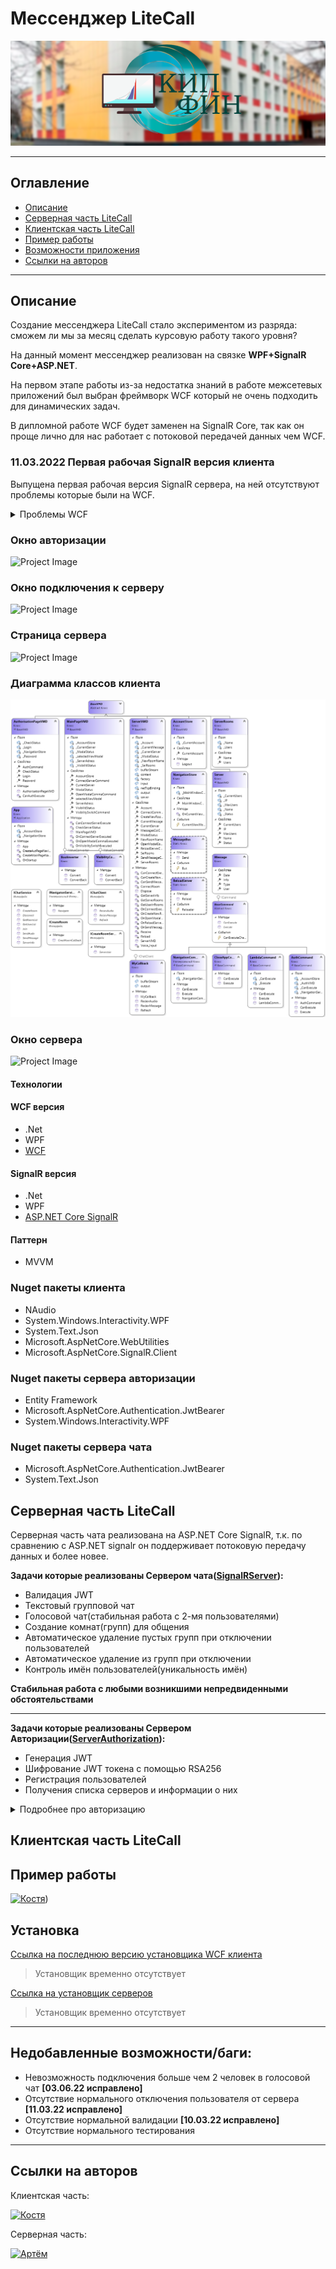 # Мессенджер LiteCall

![Project Image](https://raw.githubusercontent.com/Htomsik/Htomsik/main/Assets/collage.png)


---

## __Оглавление__


- [Описание](#Описание)
- [Серверная часть LiteCall](#Серверная-часть-LiteCall "Nutr1k")
- [Клиентская часть LiteCall](#Клиентская-часть-LiteCall "Htomsik")
- [Пример работы](#Пример-работы)
- [Возможности приложения](#Что-может-делать-приложение?)
- [Ссылки на авторов](#Ссылки-на-авторов)

---

## __Описание__

Создание  мессенджера LiteCall стало экспериментом из разряда: сможем ли мы за месяц сделать курсовую работу такого уровня?

На данный момент мессенджер реализован на связке **WPF+SignalR Core+ASP.NET**.

На первом этапе работы из-за недостатка знаний в работе межсетевых приложений был выбран фреймворк WCF который не очень подходить для динамических задач.

В дипломной работе WCF будет заменен на SignalR Core, так как он проще лично для нас работает с потоковой передачей данных чем WCF.

### __11.03.2022__ Первая  рабочая SignalR версия клиента
Выпущена первая рабочая версия SignalR сервера, на ней отсутствуют проблемы которые были на WCF.

<details>
<summary>Проблемы WCF</summary>
<br>

- При проверке в глобальной сети столкнулись с серьезными проблемами тайм-аута(когда вы хотите использовать дуплексный сервис в течение длительного времени). Нам пришлось периодически совершать сервисные вызовы, чтобы поддерживать клиентские соединения
- Нет автоматической обработки разрыва соединений, приходиться при каждом обратном вызове отлавливать ошибки через try catch{ } и удалять клиентов с которыми потеряно соединение (на котором выдало исключение)
- Сложная интеграция с клиентом т.к. VS 2022 не поддерживает нормальную генерацию proxy(прокси), а использовать SVCutil затратно по времени 

</details>


### __Окно авторизации__

![Project Image](https://github.com/Nutr1k/LiteCall/blob/master/ReadmeAssets/Login.png)

### __Окно подключения к серверу__

![Project Image](https://github.com/Nutr1k/LiteCall/blob/master/ReadmeAssets/Main.png)

### __Страница сервера__

![Project Image](https://github.com/Nutr1k/LiteCall/blob/master/ReadmeAssets/ServerRoom.png)

### __Диаграмма классов клиента__

![Project Image](https://raw.githubusercontent.com/Htomsik/LiteCall/master/ReadmeAssets/ClassDiagram1.png)



### __Окно сервера__

![Project Image](https://github.com/Nutr1k/LiteCall/blob/master/ReadmeAssets/ServerConsol.png)

#### Технологии

#### **WCF версия**
- .Net
- WPF
- [WCF](https://docs.microsoft.com/ru-ru/dotnet/framework/wcf/whats-wcf)

#### **SignalR версия**

- .Net
- WPF
- [ASP.NET Core SignalR](https://docs.microsoft.com/ru-ru/aspnet/core/signalr/introduction?view=aspnetcore-6.0)


#### Паттерн

- MVVM

### Nuget пакеты клиента
- NAudio
- System.Windows.Interactivity.WPF
- System.Text.Json
- Microsoft.AspNetCore.WebUtilities
- Microsoft.AspNetCore.SignalR.Client

### Nuget пакеты сервера авторизации
- Entity Framework
- Microsoft.AspNetCore.Authentication.JwtBearer
- System.Windows.Interactivity.WPF

### Nuget пакеты сервера чата
- Microsoft.AspNetCore.Authentication.JwtBearer
- System.Text.Json

## __Серверная часть LiteCall__
Серверная часть чата реализована на ASP.NET Core SignalR, т.к. по сравнению с ASP.NET signalr он поддерживает
потоковую передачу данных и более новее.

**Задачи которые реализованы Сервером чата([SignalRServer](https://github.com/Nutr1k/LiteCall/tree/master/SignalRServer)):**
- Валидация JWT
- Текстовый групповой чат
- Голосовой чат(стабильная работа с 2-мя пользователями)
- Создание комнат(групп) для общения
- Автоматическое удаление пустых групп при отключении пользователей
- Автоматическое удаление из групп при отключении
- Контроль имён пользователей(уникальность имён)

**Стабильная работа с любыми возникшими непредвиденными обстоятельствами**

****

**Задачи которые реализованы Сервером Авторизации([ServerAuthorization](https://github.com/Nutr1k/LiteCall/tree/master/ServerAuthorization)):**
- Генерация JWT
- Шифрование JWT токена с помощью RSA256
- Регистрация пользователей
- Получения списка серверов и информации о них

<details>
<summary>Подробнее про авторизацию</summary>
<br>
Пароль при передаче шифруются однонаправленным алгоритмом SHA-1, целостность передачи важных данных гарантирует Json Web Token. Json Web Token зашифрован с помощью алгоритма SHA-256


** **
**Используемая JWT конструкция**

В полезной нагрузке расположена информация об имени пользователя,его роли, времени действия токена.
<br>
![Project Image](https://github.com/Nutr1k/LiteCall/blob/master/ReadmeAssets/JWT.png)

</details>

## __Клиентская часть LiteCall__

## __Пример работы__
[![Костя](https://img.shields.io/badge/-YouTube-1C1C22?style=for-the-badge&logo=youtube&logoColor=red)](https://www.youtube.com/watch?v=pfsmiTj0sig))
## __Установка__

[Ссылка на последнюю версию установщика WCF клиента]() 
>Установщик временно отсутствует

[Ссылка на установщик серверов]() 
>Установщик временно отсутствует

---
## __Недобавленные возможности/баги:__
- Невозможность подключения больше чем 2 человек в голосовой чат __[03.06.22 исправлено]__
- Отсутствие нормального отключения пользователя от сервера __[11.03.22 исправлено]__
- Отсутствие нормальной валидации __[10.03.22 исправлено]__
- Отсутствие нормального тестирования
---
## __Ссылки на авторов__

Клиентская часть:

[![Костя](https://img.shields.io/badge/-Костя-1C1C22?style=for-the-badge&logo=vk&logoColor=blue)](https://vk.com/jessnjake)


Серверная часть:

[![Артём](https://img.shields.io/badge/-Артём-1C1C22?style=for-the-badge&logo=vk&logoColor=red)](https://vk.com/id506987182)


